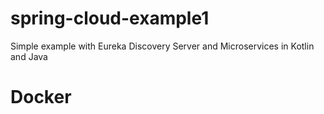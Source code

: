 # spring-cloud-example1
Simple example with Eureka Discovery Server and Microservices in Kotlin and Java

# Docker
